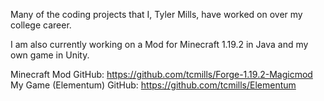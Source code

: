 Many of the coding projects that I, Tyler Mills, have worked on over my college career.

I am also currently working on a Mod for Minecraft 1.19.2 in Java and my own game in Unity.

Minecraft Mod GitHub: https://github.com/tcmills/Forge-1.19.2-Magicmod
My Game (Elementum) GitHub: https://github.com/tcmills/Elementum
